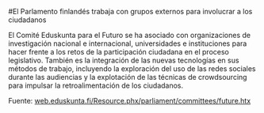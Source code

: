 #El Parlamento finlandés trabaja con grupos externos para involucrar a los ciudadanos

El Comité Eduskunta para el Futuro se ha asociado con organizaciones de investigación nacional e internacional, universidades e instituciones para hacer frente a los retos de la participación ciudadana en el proceso legislativo. También es la integración de las nuevas tecnologías en sus métodos de trabajo, incluyendo la exploración del uso de las redes sociales durante las audiencias y la explotación de las técnicas de crowdsourcing para impulsar la retroalimentación de los ciudadanos.

Fuente: [web.eduskunta.fi/Resource.phx/parliament/committees/future.htx](http://web.eduskunta.fi/Resource.phx/parliament/committees/future.htx)
